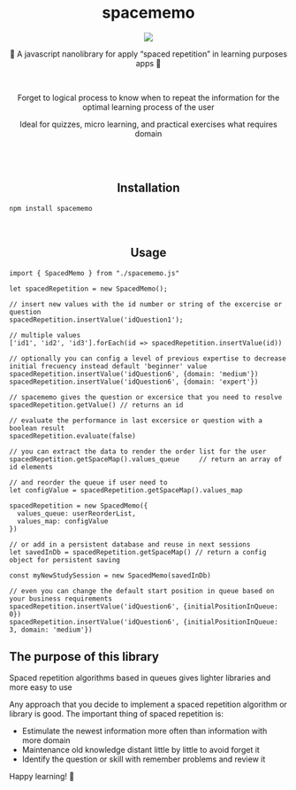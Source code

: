 <h1 align=center> spacememo </h1>

<p align="center">
  <img src="https://games.tactic.net/wp-content/uploads/2022/05/56312_1.jpg">
</p>

<p align=center>📘 A javascript nanolibrary for apply “spaced repetition” in learning purposes apps 📙 </p>

<br>
<p align="center">
  Forget to logical process to know when to repeat the information for the optimal learning process of the user
</p>

<p align="center">
  Ideal for quizzes, micro learning, and practical exercises what requires domain
</p>

<br>

<br>
<h2 align="center">Installation</h2>

```
npm install spacememo
```

<br>
<h2 align="center">Usage</h2>

```
import { SpacedMemo } from "./spacememo.js"

let spacedRepetition = new SpacedMemo();

// insert new values with the id number or string of the excercise or question
spacedRepetition.insertValue('idQuestion1');

// multiple values
['id1', 'id2', 'id3'].forEach(id => spacedRepetition.insertValue(id))

// optionally you can config a level of previous expertise to decrease initial frecuency instead default 'beginner' value
spacedRepetition.insertValue('idQuestion6', {domain: 'medium'})
spacedRepetition.insertValue('idQuestion6', {domain: 'expert'})

// spacememo gives the question or excersice that you need to resolve
spacedRepetition.getValue() // returns an id

// evaluate the performance in last excersice or question with a boolean result
spacedRepetition.evaluate(false)

// you can extract the data to render the order list for the user
spacedRepetition.getSpaceMap().values_queue     // return an array of id elements

// and reorder the queue if user need to
let configValue = spacedRepetition.getSpaceMap().values_map

spacedRepetition = new SpacedMemo({
  values_queue: userReorderList,
  values_map: configValue
})

// or add in a persistent database and reuse in next sessions
let savedInDb = spacedRepetition.getSpaceMap() // return a config object for persistent saving

const myNewStudySession = new SpacedMemo(savedInDb)

// even you can change the default start position in queue based on your business requirements
spacedRepetition.insertValue('idQuestion6', {initialPositionInQueue: 0})
spacedRepetition.insertValue('idQuestion6', {initialPositionInQueue: 3, domain: 'medium'})
```

## The purpose of this library

Spaced repetition algorithms based in queues gives lighter libraries and more easy to use

Any approach that you decide to implement a spaced repetition algorithm or library is good. The important thing of spaced repetition is:

- Estimulate the newest information more often than information with more domain
- Maintenance old knowledge distant little by little to avoid forget it
- Identify the question or skill with remember problems and review it

Happy learning! 📗
